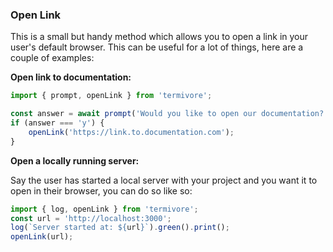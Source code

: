 ### **Open Link**

This is a small but handy method which allows you to open a link in your user's default browser. This can be useful for a lot of things, here are a couple of examples:

**Open link to documentation:**

```typescript
import { prompt, openLink } from 'termivore';

const answer = await prompt('Would you like to open our documentation? (y/n)');
if (answer === 'y') {
	openLink('https://link.to.documentation.com');
}
```

**Open a locally running server:**

Say the user has started a local server with your project and you want it to open in their browser, you can do so like so:

```typescript
import { log, openLink } from 'termivore';
const url = 'http://localhost:3000';
log(`Server started at: ${url}`).green().print();
openLink(url);
```

